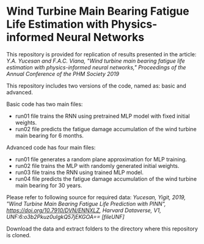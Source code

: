 <h1>Wind Turbine Main Bearing Fatigue Life Estimation with Physics-informed Neural Networks</h1>

This repository is provided for replication of results presented in the article: 
<i>Y.A. Yucesan and F.A.C. Viana, "Wind turbine main bearing fatigue life estimation with physics-informed neural networks," Proceedings of the Annual Conference of the PHM Society 2019</i>

This repository includes two versions of the code, named as: basic and advanced.

Basic code has two main files:
<ul>
  <li>run01 file trains the RNN using pretrained MLP model with fixed initial weights.</li>
  <li>run02 file predicts the fatigue damage accumulation of the wind turbine main bearing for 6 months.</li>
</ul>

Advanced code has four main files:
<ul>
  <li>run01 file generates a random plane approximation for MLP training.</li>
  <li>run02 file trains the MLP with randomly generated initial weights.</li>
  <li>run03 file trains the RNN using trained MLP model.</li>
  <li>run04 file predicts the fatigue damage accumulation of the wind turbine main bearing for 30 years.</li>
</ul>

Please refer to following source for required data:
<i>Yucesan, Yigit, 2019, "Wind Turbine Main Bearing Fatigue Life Prediction with PINN", <a href="url">https://doi.org/10.7910/DVN/ENNXLZ</a>, Harvard Dataverse, V1, UNF:6:o3b2Pkuz0uIgkQ57jEKGOA== [fileUNF]</i>

Download the data and extract folders to the directory where this repository is cloned.
